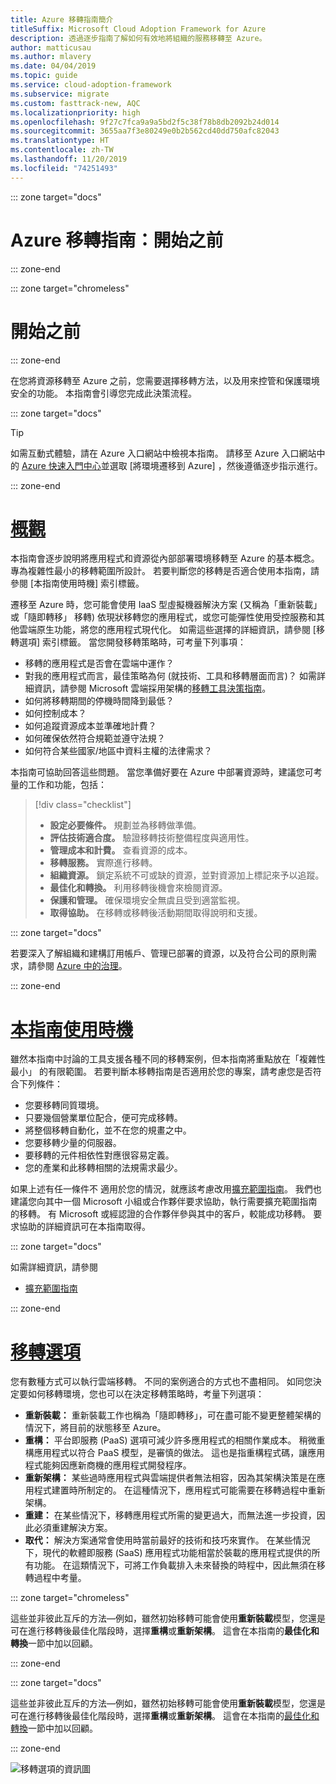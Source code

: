 ```yaml
---
title: Azure 移轉指南簡介
titleSuffix: Microsoft Cloud Adoption Framework for Azure
description: 透過逐步指南了解如何有效地將組織的服務移轉至 Azure。
author: matticusau
ms.author: mlavery
ms.date: 04/04/2019
ms.topic: guide
ms.service: cloud-adoption-framework
ms.subservice: migrate
ms.custom: fasttrack-new, AQC
ms.localizationpriority: high
ms.openlocfilehash: 9f27c7fca9a9a5bd2f5c38f78b8db2092b24d014
ms.sourcegitcommit: 3655aa7f3e80249e0b2b562cd40dd750afc82043
ms.translationtype: HT
ms.contentlocale: zh-TW
ms.lasthandoff: 11/20/2019
ms.locfileid: "74251493"
---
```

::: zone target="docs"

# <a name="azure-migration-guide-before-you-start"></a>Azure 移轉指南：開始之前

::: zone-end

::: zone target="chromeless"

# <a name="before-you-start"></a>開始之前

::: zone-end

在您將資源移轉至 Azure 之前，您需要選擇移轉方法，以及用來控管和保護環境安全的功能。 本指南會引導您完成此決策流程。

::: zone target="docs"

> [!TIP]
> 如需互動式體驗，請在 Azure 入口網站中檢視本指南。 請移至 Azure 入口網站中的 [Azure 快速入門中心](https://portal.azure.com/?feature.quickstart=true#blade/Microsoft_Azure_Resources/QuickstartCenterBlade)並選取 [將環境遷移到 Azure]  ，然後遵循逐步指示進行。

::: zone-end

# <a name="overviewtaboverview"></a>[概觀](#tab/Overview)

本指南會逐步說明將應用程式和資源從內部部署環境移轉至 Azure 的基本概念。 專為複雜性最小的移轉範圍所設計。 若要判斷您的移轉是否適合使用本指南，請參閱 [本指南使用時機]  索引標籤。

遷移至 Azure 時，您可能會使用 IaaS 型虛擬機器解決方案 (又稱為「重新裝載」  或「隨即轉移」  移轉) 依現狀移轉您的應用程式，或您可能彈性使用受控服務和其他雲端原生功能，將您的應用程式現代化。 如需這些選擇的詳細資訊，請參閱 [移轉選項]  索引標籤。 當您開發移轉策略時，可考量下列事項：

- 移轉的應用程式是否會在雲端中運作？
- 對我的應用程式而言，最佳策略為何 (就技術、工具和移轉層面而言)？ 如需詳細資訊，請參閱 Microsoft 雲端採用架構的[移轉工具決策指南](../../decision-guides/migrate-decision-guide/index.md)。
- 如何將移轉期間的停機時間降到最低？
- 如何控制成本？
- 如何追蹤資源成本並準確地計費？
- 如何確保依然符合規範並遵守法規？
- 如何符合某些國家/地區中資料主權的法律需求？

本指南可協助回答這些問題。 當您準備好要在 Azure 中部署資源時，建議您可考量的工作和功能，包括：

> [!div class="checklist"]
>
> - **設定必要條件。** 規劃並為移轉做準備。
> - **評估技術適合度。** 驗證移轉技術整備程度與適用性。
> - **管理成本和計費。** 查看資源的成本。
> - **移轉服務。** 實際進行移轉。
> - **組織資源。** 鎖定系統不可或缺的資源，並對資源加上標記來予以追蹤。
> - **最佳化和轉換。** 利用移轉後機會來檢閱資源。
> - **保護和管理。** 確保環境安全無虞且受到適當監視。
> - **取得協助。** 在移轉或移轉後活動期間取得說明和支援。

::: zone target="docs"

若要深入了解組織和建構訂用帳戶、管理已部署的資源，以及符合公司的原則需求，請參閱 [Azure 中的治理](https://docs.microsoft.com/azure/security/governance-in-azure)。

::: zone-end

# <a name="when-to-use-this-guidetabwhentousethisguide"></a>[本指南使用時機](#tab/WhenToUseThisGuide)

雖然本指南中討論的工具支援各種不同的移轉案例，但本指南將重點放在「複雜性最小」  的有限範圍。 若要判斷本移轉指南是否適用於您的專案，請考慮您是否符合下列條件：

- 您要移轉同質環境。
- 只要幾個營業單位配合，便可完成移轉。
- 將整個移轉自動化，並不在您的規畫之中。
- 您要移轉少量的伺服器。
- 要移轉的元件相依性對應很容易定義。
- 您的產業和此移轉相關的法規需求最少。

如果上述有任一條件不  適用於您的情況，就應該考慮改用[擴充範圍指南](../expanded-scope/index.md)。 我們也建議您向其中一個 Microsoft 小組或合作夥伴要求協助，執行需要擴充範圍指南的移轉。 有 Microsoft 或經認證的合作夥伴參與其中的客戶，較能成功移轉。 要求協助的詳細資訊可在本指南取得。

<!-- markdownlint-enable MD033 -->

::: zone target="docs"

如需詳細資訊，請參閱

- [擴充範圍指南](../expanded-scope/index.md)

::: zone-end

# <a name="migration-optionstabmigrationoptions"></a>[移轉選項](#tab/MigrationOptions)

您有數種方式可以執行雲端移轉。 不同的案例適合的方式也不盡相同。 如同您決定要如何移轉環境，您也可以在決定移轉策略時，考量下列選項：

- **重新裝載：** 重新裝載工作也稱為「隨即轉移」，可在盡可能不變更整體架構的情況下，將目前的狀態移至 Azure。
- **重構：** 平台即服務 (PaaS) 選項可減少許多應用程式的相關作業成本。 稍微重構應用程式以符合 PaaS 模型，是審慎的做法。 這也是指重構程式碼，讓應用程式能夠因應新商機的應用程式開發程序。
- **重新架構：** 某些過時應用程式與雲端提供者無法相容，因為其架構決策是在應用程式建置時所制定的。 在這種情況下，應用程式可能需要在移轉過程中重新架構。
- **重建：** 在某些情況下，移轉應用程式所需的變更過大，而無法進一步投資，因此必須重建解決方案。
- **取代：** 解決方案通常會使用時當前最好的技術和技巧來實作。 在某些情況下，現代的軟體即服務 (SaaS) 應用程式功能相當於裝載的應用程式提供的所有功能。 在這類情況下，可將工作負載排入未來替換的時程中，因此無須在移轉過程中考量。

::: zone target="chromeless"

這些並非彼此互斥的方法&mdash;例如，雖然初始移轉可能會使用**重新裝載**模型，您還是可在進行移轉後最佳化階段時，選擇**重構**或**重新架構**。 這會在本指南的**最佳化和轉換**一節中加以回顧。

::: zone-end

::: zone target="docs"

這些並非彼此互斥的方法&mdash;例如，雖然初始移轉可能會使用**重新裝載**模型，您還是可在進行移轉後最佳化階段時，選擇**重構**或**重新架構**。 這會在本指南的[最佳化和轉換](./optimize-and-transform.md)一節中加以回顧。

::: zone-end

![移轉選項的資訊圖](../../_images/migrate/migration-options.png)
